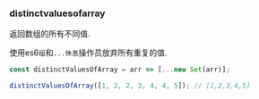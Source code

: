 ### distinctvaluesofarray

返回数组的所有不同值. 

使用es6`组`和`...休息`操作员放弃所有重复的值. 

```js
const distinctValuesOfArray = arr => [...new Set(arr)];
```

```js
distinctValuesOfArray([1, 2, 2, 3, 4, 4, 5]); // [1,2,3,4,5]
```